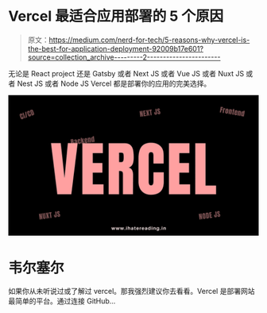 # Vercel 最适合应用部署的 5 个原因

> 原文：<https://medium.com/nerd-for-tech/5-reasons-why-vercel-is-the-best-for-application-deployment-92009b17e601?source=collection_archive---------2----------------------->

无论是 React project 还是 Gatsby 或者 Next JS 或者 Vue JS 或者 Nuxt JS 或者 Nest JS 或者 Node JS Vercel 都是部署你的应用的完美选择。

![](img/ed18a1434d99bca55d4f8d0edf7214eb.png)

# 韦尔塞尔

如果你从未听说过或了解过 vercel。那我强烈建议你去看看。Vercel 是部署网站最简单的平台。通过连接 GitHub…